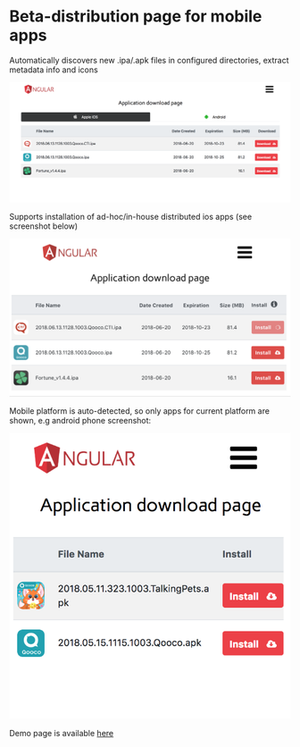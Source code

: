 # Beta-distribution page for mobile apps 

Automatically discovers new .ipa/.apk files in configured directories, extract metadata info and icons

![desktop page](docs/Screenshot_desktop.png "Preview")

Supports installation of ad-hoc/in-house distributed ios apps (see screenshot below)

![mobile safari page](docs/Screenshot_ios.png "Preview")

Mobile platform is auto-detected, so only apps for current platform are shown, e.g android phone screenshot:

![mobile chrome page](docs/Screenshot_android.png "Preview")

Demo page is available [here](http://qooco-apps.herokuapp.com/) 

